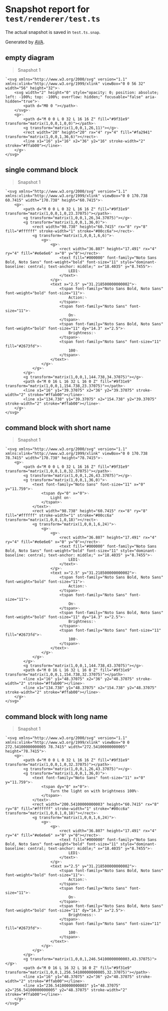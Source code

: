 # Snapshot report for `test/renderer/test.ts`

The actual snapshot is saved in `test.ts.snap`.

Generated by [AVA](https://avajs.dev).

## empty diagram

> Snapshot 1

    `<svg xmlns="http://www.w3.org/2000/svg" version="1.1" xmlns:xlink="http://www.w3.org/1999/xlink" viewBox="0 0 56 32" width="56" height="32">␊
        <svg width="2" height="0" style="opacity: 0; position: absolute; left: -100%; top: -100%; overflow: hidden;" focusable="false" aria-hidden="true">␊
            <path d="M0 0 "></path>␊
        </svg>␊
        <g>␊
            <path d="M 0 0 L 0 32 L 16 16 Z" fill="#9f31e9" transform="matrix(1,0,0,1,0,0)"></path>␊
            <g transform="matrix(1,0,0,1,26,11)"></g>␊
            <rect width="20" height="20" rx="4" ry="4" fill="#fa2941" transform="matrix(1,0,0,1,36,6)"></rect>␊
            <line x1="16" y1="16" x2="36" y2="16" stroke-width="2" stroke="#ffab00"></line>␊
        </g>␊
    </svg>`

## single command block

> Snapshot 1

    `<svg xmlns="http://www.w3.org/2000/svg" version="1.1" xmlns:xlink="http://www.w3.org/1999/xlink" viewBox="0 0 170.738 60.7415" width="170.738" height="60.7415">␊
        <g>␊
            <path d="M 0 0 L 0 32 L 16 16 Z" fill="#9f31e9" transform="matrix(1,0,0,1,0,23.37075)"></path>␊
            <g transform="matrix(1,0,0,1,26,34.37075)"></g>␊
            <g transform="matrix(1,0,0,1,36,0)">␊
                <rect width="98.738" height="60.7415" rx="8" ry="8" fill="#ffffff" stroke-width="1" stroke="#00cc6a"></rect>␊
                <g transform="matrix(1,0,0,1,6,6)">␊
                    <g>␊
                        <g>␊
                            <rect width="36.807" height="17.491" rx="4" ry="4" fill="#e6e6e6" x="0" y="0"></rect>␊
                            <text fill="#000000" font-family="Noto Sans Bold, Noto Sans" font-weight="bold" font-size="11" style="dominant-baseline: central; text-anchor: middle;" x="18.4035" y="8.7455">␊
                                LED1␊
                            </text>␊
                        </g>␊
                        <text x="2.5" y="31.218500000000002">␊
                            <tspan font-family="Noto Sans Bold, Noto Sans" font-weight="bold" font-size="11">␊
                                Action:␊
                            </tspan>␊
                            <tspan font-family="Noto Sans" font-size="11">␊
                                On␊
                            </tspan>␊
                            <tspan font-family="Noto Sans Bold, Noto Sans" font-weight="bold" font-size="11" dy="14.3" x="2.5">␊
                                Brightness:␊
                            </tspan>␊
                            <tspan font-family="Noto Sans" font-size="11" fill="#2673fd">␊
                                100␊
                            </tspan>␊
                        </text>␊
                    </g>␊
                </g>␊
            </g>␊
            <g transform="matrix(1,0,0,1,144.738,34.37075)"></g>␊
            <path d="M 0 16 L 16 32 L 16 0 Z" fill="#9f31e9" transform="matrix(1,0,0,1,154.738,23.37075)"></path>␊
            <line x1="16" y1="39.37075" x2="36" y2="39.37075" stroke-width="2" stroke="#ffab00"></line>␊
            <line x1="134.738" y1="39.37075" x2="154.738" y2="39.37075" stroke-width="2" stroke="#ffab00"></line>␊
        </g>␊
    </svg>`

## command block with short name

> Snapshot 1

    `<svg xmlns="http://www.w3.org/2000/svg" version="1.1" xmlns:xlink="http://www.w3.org/1999/xlink" viewBox="0 0 170.738 78.7415" width="170.738" height="78.7415">␊
        <g>␊
            <path d="M 0 0 L 0 32 L 16 16 Z" fill="#9f31e9" transform="matrix(1,0,0,1,0,32.37075)"></path>␊
            <g transform="matrix(1,0,0,1,26,43.37075)"></g>␊
            <g transform="matrix(1,0,0,1,36,0)">␊
                <text font-family="Noto Sans" font-size="11" x="0" y="11.759">␊
                    <tspan dy="0" x="0">␊
                        Light on␊
                    </tspan>␊
                </text>␊
                <rect width="98.738" height="60.7415" rx="8" ry="8" fill="#ffffff" stroke-width="1" stroke="#00cc6a" transform="matrix(1,0,0,1,0,18)"></rect>␊
                <g transform="matrix(1,0,0,1,6,24)">␊
                    <g>␊
                        <g>␊
                            <rect width="36.807" height="17.491" rx="4" ry="4" fill="#e6e6e6" x="0" y="0"></rect>␊
                            <text fill="#000000" font-family="Noto Sans Bold, Noto Sans" font-weight="bold" font-size="11" style="dominant-baseline: central; text-anchor: middle;" x="18.4035" y="8.7455">␊
                                LED1␊
                            </text>␊
                        </g>␊
                        <text x="2.5" y="31.218500000000002">␊
                            <tspan font-family="Noto Sans Bold, Noto Sans" font-weight="bold" font-size="11">␊
                                Action:␊
                            </tspan>␊
                            <tspan font-family="Noto Sans" font-size="11">␊
                                On␊
                            </tspan>␊
                            <tspan font-family="Noto Sans Bold, Noto Sans" font-weight="bold" font-size="11" dy="14.3" x="2.5">␊
                                Brightness:␊
                            </tspan>␊
                            <tspan font-family="Noto Sans" font-size="11" fill="#2673fd">␊
                                100␊
                            </tspan>␊
                        </text>␊
                    </g>␊
                </g>␊
            </g>␊
            <g transform="matrix(1,0,0,1,144.738,43.37075)"></g>␊
            <path d="M 0 16 L 16 32 L 16 0 Z" fill="#9f31e9" transform="matrix(1,0,0,1,154.738,32.37075)"></path>␊
            <line x1="16" y1="48.37075" x2="36" y2="48.37075" stroke-width="2" stroke="#ffab00"></line>␊
            <line x1="134.738" y1="48.37075" x2="154.738" y2="48.37075" stroke-width="2" stroke="#ffab00"></line>␊
        </g>␊
    </svg>`

## command block with long name

> Snapshot 1

    `<svg xmlns="http://www.w3.org/2000/svg" version="1.1" xmlns:xlink="http://www.w3.org/1999/xlink" viewBox="0 0 272.54100000000005 78.7415" width="272.54100000000005" height="78.7415">␊
        <g>␊
            <path d="M 0 0 L 0 32 L 16 16 Z" fill="#9f31e9" transform="matrix(1,0,0,1,0,32.37075)"></path>␊
            <g transform="matrix(1,0,0,1,26,43.37075)"></g>␊
            <g transform="matrix(1,0,0,1,36,0)">␊
                <text font-family="Noto Sans" font-size="11" x="0" y="11.759">␊
                    <tspan dy="0" x="0">␊
                        Turn the light on with brightness 100%␊
                    </tspan>␊
                </text>␊
                <rect width="200.54100000000003" height="60.7415" rx="8" ry="8" fill="#ffffff" stroke-width="1" stroke="#00cc6a" transform="matrix(1,0,0,1,0,18)"></rect>␊
                <g transform="matrix(1,0,0,1,6,24)">␊
                    <g>␊
                        <g>␊
                            <rect width="36.807" height="17.491" rx="4" ry="4" fill="#e6e6e6" x="0" y="0"></rect>␊
                            <text fill="#000000" font-family="Noto Sans Bold, Noto Sans" font-weight="bold" font-size="11" style="dominant-baseline: central; text-anchor: middle;" x="18.4035" y="8.7455">␊
                                LED1␊
                            </text>␊
                        </g>␊
                        <text x="2.5" y="31.218500000000002">␊
                            <tspan font-family="Noto Sans Bold, Noto Sans" font-weight="bold" font-size="11">␊
                                Action:␊
                            </tspan>␊
                            <tspan font-family="Noto Sans" font-size="11">␊
                                On␊
                            </tspan>␊
                            <tspan font-family="Noto Sans Bold, Noto Sans" font-weight="bold" font-size="11" dy="14.3" x="2.5">␊
                                Brightness:␊
                            </tspan>␊
                            <tspan font-family="Noto Sans" font-size="11" fill="#2673fd">␊
                                100␊
                            </tspan>␊
                        </text>␊
                    </g>␊
                </g>␊
            </g>␊
            <g transform="matrix(1,0,0,1,246.54100000000003,43.37075)"></g>␊
            <path d="M 0 16 L 16 32 L 16 0 Z" fill="#9f31e9" transform="matrix(1,0,0,1,256.54100000000005,32.37075)"></path>␊
            <line x1="16" y1="48.37075" x2="36" y2="48.37075" stroke-width="2" stroke="#ffab00"></line>␊
            <line x1="236.54100000000003" y1="48.37075" x2="256.54100000000005" y2="48.37075" stroke-width="2" stroke="#ffab00"></line>␊
        </g>␊
    </svg>`
